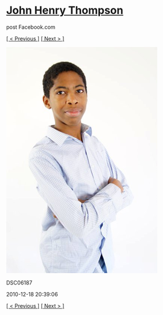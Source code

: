 # [John Henry Thompson](../README.md)
post Facebook.com

[[ < Previous ]](2010-12-18-19.md) [[ Next > ]](2010-12-18-21.md)

[![](../media/2010-12-18/Fam-2010-DSC06187.jpg)](../README.md)

DSC06187

2010-12-18 20:39:06

[[ < Previous ]](2010-12-18-19.md) [[ Next > ]](2010-12-18-21.md)